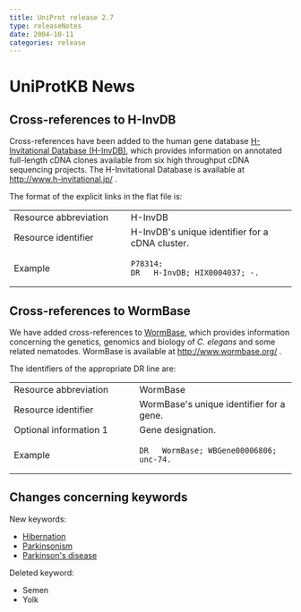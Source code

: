 ```yaml
---
title: UniProt release 2.7
type: releaseNotes
date: 2004-10-11
categories: release
---
```


# UniProtKB News

## Cross-references to H-InvDB

Cross-references have been added to the human gene database [H-Invitational Database (H-InvDB)](http://www.h-invitational.jp/), which provides information on annotated full-length cDNA clones available from six high throughput cDNA sequencing projects. The H-Invitational Database is available at <http://www.h-invitational.jp/> .

The format of the explicit links in the flat file is:

<table><colgroup><col style="width: 41%" /><col style="width: 58%" /></colgroup><tbody><tr class="odd"><td>Resource abbreviation</td><td>H-InvDB</td></tr><tr class="even"><td>Resource identifier</td><td>H-InvDB's unique identifier for a cDNA cluster.</td></tr><tr class="odd"><td>Example</td><td><pre><code>P78314:
DR   H-InvDB; HIX0004037; -.</code></pre></td></tr></tbody></table>

## Cross-references to WormBase

We have added cross-references to [WormBase](http://www.wormbase.org/), which provides information concerning the genetics, genomics and biology of *C. elegans* and some related nematodes. WormBase is available at <http://www.wormbase.org/> .

The identifiers of the appropriate DR line are:

<table><colgroup><col style="width: 44%" /><col style="width: 55%" /></colgroup><tbody><tr class="odd"><td>Resource abbreviation</td><td>WormBase</td></tr><tr class="even"><td>Resource identifier</td><td>WormBase's unique identifier for a gene.</td></tr><tr class="odd"><td>Optional information 1</td><td>Gene designation.</td></tr><tr class="even"><td>Example</td><td><pre><code>DR   WormBase; WBGene00006806; unc-74.</code></pre></td></tr></tbody></table>

## Changes concerning keywords

New keywords:

-   [Hibernation](http://www.uniprot.org/keywords/KW-0909)
-   [Parkinsonism](http://www.uniprot.org/keywords/KW-0908)
-   [Parkinson's disease](http://www.uniprot.org/keywords/KW-0907)

Deleted keyword:

-   Semen
-   Yolk
